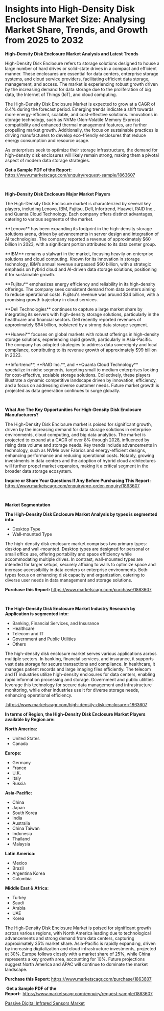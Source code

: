 <p><h1>Insights into High-Density Disk Enclosure Market Size: Analysing Market Share, Trends, and Growth from 2025 to 2032</h1></p><p><strong>High-Density Disk Enclosure Market Analysis and Latest Trends</strong></p>
<p><p>High-Density Disk Enclosure refers to storage solutions designed to house a large number of hard drives or solid-state drives in a compact and efficient manner. These enclosures are essential for data centers, enterprise storage systems, and cloud service providers, facilitating efficient data storage, management, and access. The market is experiencing robust growth driven by the increasing demand for data storage due to the proliferation of big data, the Internet of Things (IoT), and cloud computing.</p><p>The High-Density Disk Enclosure Market is expected to grow at a CAGR of 8.4% during the forecast period. Emerging trends indicate a shift towards more energy-efficient, scalable, and cost-effective solutions. Innovations in storage technology, such as NVMe (Non-Volatile Memory Express) compatibility and enhanced thermal management features, are further propelling market growth. Additionally, the focus on sustainable practices is driving manufacturers to develop eco-friendly enclosures that reduce energy consumption and resource usage.</p><p>As enterprises seek to optimize their storage infrastructure, the demand for high-density disk enclosures will likely remain strong, making them a pivotal aspect of modern data storage strategies.</p></p>
<p><strong>Get a Sample PDF of the Report:&nbsp;</strong> <a href="https://www.marketscagr.com/enquiry/request-sample/1863607?utm_campaign=2306&utm_medium=2&utm_source=Github&utm_content=ia&utm_term=13022025&utm_id=high-density-disk-enclosure">https://www.marketscagr.com/enquiry/request-sample/1863607</a></p>
<p>&nbsp;</p>
<p><strong>High-Density Disk Enclosure Major Market Players</strong></p>
<p><p>The High-Density Disk Enclosure market is characterized by several key players, including Lenovo, IBM, Fujitsu, Dell, Infortrend, Huawei, RAID Inc., and Quanta Cloud Technology. Each company offers distinct advantages, catering to various segments of the market.</p><p>**Lenovo** has been expanding its footprint in the high-density storage solutions arena, driven by advancements in server design and integration of AI technologies. The company reported a revenue of approximately $60 billion in 2023, with a significant portion attributed to its data center group.</p><p>**IBM** remains a stalwart in the market, focusing heavily on enterprise solutions and cloud computing. Known for its innovation in storage technology, IBM’s annual revenue surpassed $60 billion, with a strategic emphasis on hybrid cloud and AI-driven data storage solutions, positioning it for sustainable growth.</p><p>**Fujitsu** emphasizes energy efficiency and reliability in its high-density offerings. The company sees consistent demand from data centers aiming to reduce operational costs. Fujitsu's revenue was around $34 billion, with a promising growth trajectory in cloud services.</p><p>**Dell Technologies** continues to capture a large market share by integrating its servers with high-density storage solutions, particularly in the healthcare and financial sectors. Dell recently reported revenues of approximately $94 billion, bolstered by a strong data storage segment.</p><p>**Huawei** focuses on global markets with robust offerings in high-density storage solutions, experiencing rapid growth, particularly in Asia-Pacific. The company has adopted strategies to address data sovereignty and local compliance, contributing to its revenue growth of approximately $99 billion in 2023.</p><p>**Infortrend**, **RAID Inc.**, and **Quanta Cloud Technology** specialize in niche segments, targeting small to medium enterprises looking for cost-effective, scalable storage solutions. Collectively, these players illustrate a dynamic competitive landscape driven by innovation, efficiency, and a focus on addressing diverse customer needs. Future market growth is projected as data generation continues to surge globally.</p></p>
<p>&nbsp;</p>
<p><strong>What Are The Key Opportunities For High-Density Disk Enclosure Manufacturers?</strong></p>
<p><p>The High-Density Disk Enclosure market is poised for significant growth, driven by the increasing demand for data storage solutions in enterprise environments, cloud computing, and big data analytics. The market is projected to expand at a CAGR of over 8% through 2028, influenced by rising data volume and storage needs. Key trends include advancements in technology, such as NVMe over Fabrics and energy-efficient designs, enhancing performance and reducing operational costs. Notably, growing investments in data centers and the adoption of hybrid cloud architectures will further propel market expansion, making it a critical segment in the broader data storage ecosystem.</p></p>
<p><strong>Inquire or Share Your Questions If Any Before Purchasing This Report:</strong> <a href="https://www.marketscagr.com/enquiry/pre-order-enquiry/1863607?utm_campaign=2306&utm_medium=2&utm_source=Github&utm_content=ia&utm_term=13022025&utm_id=high-density-disk-enclosure">https://www.marketscagr.com/enquiry/pre-order-enquiry/1863607</a></p>
<p>&nbsp;</p>
<p><strong>Market Segmentation</strong></p>
<p><strong>The High-Density Disk Enclosure Market Analysis by types is segmented into:</strong></p>
<p><ul><li>Desktop Type</li><li>Wall-mounted Type</li></ul></p>
<p><p>The high-density disk enclosure market comprises two primary types: desktop and wall-mounted. Desktop types are designed for personal or small office use, offering portability and space efficiency while accommodating multiple drives. In contrast, wall-mounted types are intended for larger setups, securely affixing to walls to optimize space and increase accessibility in data centers or enterprise environments. Both types focus on enhancing disk capacity and organization, catering to diverse user needs in data management and storage solutions.</p></p>
<p><strong>Purchase this Report:&nbsp;</strong><a href="https://www.marketscagr.com/purchase/1863607?utm_campaign=2306&utm_medium=2&utm_source=Github&utm_content=ia&utm_term=13022025&utm_id=high-density-disk-enclosure">https://www.marketscagr.com/purchase/1863607</a></p>
<p>&nbsp;</p>
<p><strong>The High-Density Disk Enclosure Market Industry Research by Application is segmented into:</strong></p>
<p><ul><li>Banking, Financial Services, and Insurance</li><li>Healthcare</li><li>Telecom and IT</li><li>Government and Public Utilities</li><li>Others</li></ul></p>
<p><p>The high-density disk enclosure market serves various applications across multiple sectors. In banking, financial services, and insurance, it supports vast data storage for secure transactions and compliance. In healthcare, it manages patient records and large imaging files efficiently. The telecom and IT industries utilize high-density enclosures for data centers, enabling rapid information processing and storage. Government and public utilities leverage this technology for secure data management and infrastructure monitoring, while other industries use it for diverse storage needs, enhancing operational efficiency.</p></p>
<p><a href="https://www.marketscagr.com/high-density-disk-enclosure-r1863607?utm_campaign=2306&utm_medium=2&utm_source=Github&utm_content=ia&utm_term=13022025&utm_id=high-density-disk-enclosure">&nbsp;https://www.marketscagr.com/high-density-disk-enclosure-r1863607</a></p>
<p><strong>In terms of Region, the High-Density Disk Enclosure Market Players available by Region are:</strong></p>
<p>
    <p> <strong> North America: </strong>
        <ul>
            <li>United States</li>
            <li>Canada</li>
        </ul>
        </p> 
    <p> <strong> Europe: </strong>
        <ul>
            <li>Germany</li>
            <li>France</li>
            <li>U.K.</li>
            <li>Italy</li>
            <li>Russia</li>
        </ul>
        </p> 
    <p> <strong> Asia-Pacific: </strong>
        <ul>
            <li>China</li>
            <li>Japan</li>
            <li>South Korea</li>
            <li>India</li>
            <li>Australia</li>
            <li>China Taiwan</li>
            <li>Indonesia</li>
            <li>Thailand</li>
            <li>Malaysia</li>
        </ul>
        </p> 
    <p> <strong> Latin America: </strong>
        <ul>
            <li>Mexico</li>
            <li>Brazil</li>
            <li>Argentina Korea</li>
            <li>Colombia</li>
        </ul>
        </p> 
    <p> <strong> Middle East & Africa: </strong>
        <ul>
            <li>Turkey</li>
            <li>Saudi</li>
            <li>Arabia</li>
            <li>UAE</li>
            <li>Korea</li>
        </ul>
    </p>
    </p>
<p><p>The High-Density Disk Enclosure Market is poised for significant growth across various regions, with North America leading due to technological advancements and strong demand from data centers, capturing approximately 35% market share. Asia-Pacific is rapidly expanding, driven by increasing digitalization and cloud infrastructure investments, projected at 30%. Europe follows closely with a market share of 25%, while China represents a key growth area, accounting for 10%. Future projections suggest North America and APAC will continue to dominate the market landscape.</p></p>
<p><strong>Purchase this Report: </strong><a href="https://www.marketscagr.com/purchase/1863607?utm_campaign=2306&utm_medium=2&utm_source=Github&utm_content=ia&utm_term=13022025&utm_id=high-density-disk-enclosure">https://www.marketscagr.com/purchase/1863607</a></p>
<p>&nbsp;<strong>Get a Sample PDF of the Report:&nbsp;&nbsp;</strong><a href="https://www.marketscagr.com/enquiry/request-sample/1863607?utm_campaign=2306&utm_medium=2&utm_source=Github&utm_content=ia&utm_term=13022025&utm_id=high-density-disk-enclosure">https://www.marketscagr.com/enquiry/request-sample/1863607</a></p>
<p><strong></strong></p>
<p><p><a href="https://github.com/bornergabrielle89/Market-Research-Report-List-1/blob/main/passive-digital-infrared-sensors-market.md?utm_campaign=2306&utm_medium=2&utm_source=Github&utm_content=ia&utm_term=13022025&utm_id=high-density-disk-enclosure">Passive Digital Infrared Sensors Market</a></p></p>